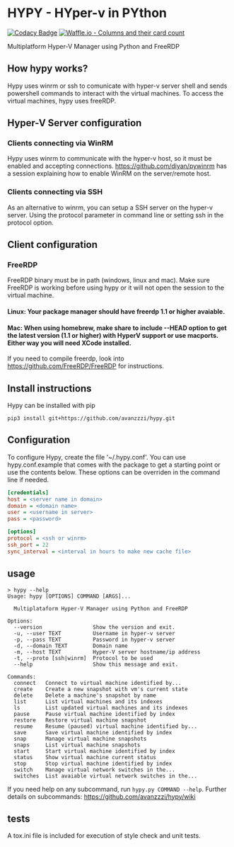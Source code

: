 # HYPY - HYper-v in PYthon

[![Codacy Badge](https://api.codacy.com/project/badge/Grade/2d6d147eedc0403195262e6041537eb3)](https://www.codacy.com/app/avanzzzi/hypy?utm_source=github.com&utm_medium=referral&utm_content=avanzzzi/hypy&utm_campaign=badger)
[![Waffle.io - Columns and their card count](https://badge.waffle.io/avanzzzi/hypy.svg?columns=all)](https://waffle.io/avanzzzi/hypy)

Multiplatform Hyper-V Manager using Python and FreeRDP

## How hypy works?
Hypy uses winrm or ssh to comunicate with hyper-v server shell and sends powershell commands to interact with the virtual machines. To access the virtual machines, hypy uses freeRDP.

## Hyper-V Server configuration
### Clients connecting via WinRM
Hypy uses winrm to communicate with the hyper-v host, so it must be enabled and accepting connections.
https://github.com/diyan/pywinrm has a session explaining how to enable WinRM on the server/remote host.

### Clients connecting via SSH
As an alternative to winrm, you can setup a SSH server on the hyper-v server. Using the protocol parameter in command line or setting ssh in the protocol option.

## Client configuration
### FreeRDP
FreeRDP binary must be in path (windows, linux and mac). Make sure FreeRDP is working before using hypy or it will not open the session to the virtual machine.

#### Linux: Your package manager should have freerdp 1.1 or higher avaiable.
#### Mac: When using homebrew, make share to include --HEAD option to get the latest version (1.1 or higher) with HyperV support or use macports. Either way you will need XCode installed.

If you need to compile freerdp, look into https://github.com/FreeRDP/FreeRDP for instructions.

## Install instructions
Hypy can be installed with pip
```
pip3 install git+https://github.com/avanzzzi/hypy.git
```

## Configuration
To configure Hypy, create the file '~/.hypy.conf'. You can use hypy.conf.example that comes with the package to get a starting point or use the contents below.
These options can be overriden in the command line if needed.
```ini
[credentials]
host = <server name in domain>
domain = <domain name>
user = <username in server>
pass = <password>

[options]
protocol = <ssh or winrm>
ssh_port = 22
sync_interval = <interval in hours to make new cache file>
```
## usage
```
> hypy --help
Usage: hypy [OPTIONS] COMMAND [ARGS]...

  Multiplataform Hyper-V Manager using Python and FreeRDP

Options:
  --version                Show the version and exit.
  -u, --user TEXT          Username in hyper-v server
  -p, --pass TEXT          Password in hyper-v server
  -d, --domain TEXT        Domain name
  -m, --host TEXT          Hyper-V server hostname/ip address
  -t, --proto [ssh|winrm]  Protocol to be used
  --help                   Show this message and exit.

Commands:
  connect   Connect to virtual machine identified by...
  create    Create a new snapshot with vm's current state
  delete    Delete a machine's snapshot by name
  list      List virtual machines and its indexes
  ls        List updated virtual machines and its indexes
  pause     Pause virtual machine identified by index
  restore   Restore virtual machine snapshot
  resume    Resume (paused) virtual machine identified by...
  save      Save virtual machine identified by index
  snap      Manage virtual machine snapshots
  snaps     List virtual machine snapshots
  start     Start virtual machine identified by index
  status    Show virtual machine current status
  stop      Stop virtual machine identified by index
  switch    Manage virtual network switches in the...
  switches  List avaiable virtual network switches in the...
```

If you need help on any subcommand, run `hypy.py COMMAND --help`.
Further details on subcommands: https://github.com/avanzzzi/hypy/wiki

## tests
A tox.ini file is included for execution of style check and unit tests.
